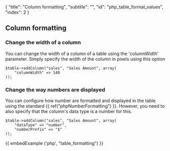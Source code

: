 <meta>
{
	"title": "Column formatting",
	"subtitle": "",
	"id": "php_table_format_values",
	"index": 2
}
</meta>

## Column formatting

### Change the width of a column

You can change the width of a column of a table using the 'columnWidth' parameter. Simply specify the width of the column in pixels using this option

~~~
$table->addColumn("sales", "Sales Amount", array(
	"columnWidth" => 140
));
~~~

### Change the way numbers are displayed 

You can configure how number are formatted and displayed in the table using the standard {{ ref("phpNumberFormatting") }}. However, you need to also specify that the column's data type is a number for this.

~~~
$table->addColumn("sales", "Sales Amount", array(
	"dataType" => "number",
	"numberPrefix" => "$"
));
~~~

{{ embedExample ('php', "table_formatting") }}

